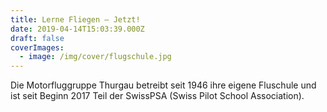 ```yaml
---
title: Lerne Fliegen – Jetzt!
date: 2019-04-14T15:03:39.000Z
draft: false
coverImages:
  - image: /img/cover/flugschule.jpg
---
```

Die Motorfluggruppe Thurgau betreibt seit 1946 ihre eigene Fluschule und ist seit Beginn 2017 Teil der SwissPSA (Swiss Pilot School Association).
